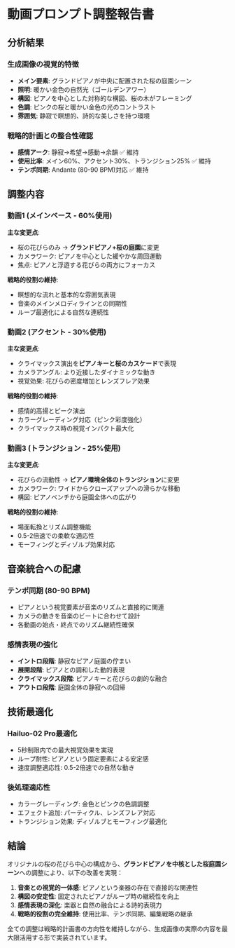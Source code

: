 # 動画プロンプト調整報告書

## 分析結果

### 生成画像の視覚的特徴
- **メイン要素**: グランドピアノが中央に配置された桜の庭園シーン
- **照明**: 暖かい金色の自然光（ゴールデンアワー）
- **構図**: ピアノを中心とした対称的な構図、桜の木がフレーミング
- **色調**: ピンクの桜と暖かい金色の光のコントラスト
- **雰囲気**: 静寂で瞑想的、詩的な美しさを持つ環境

### 戦略的計画との整合性確認
- **感情アーク**: 静寂→希望→感動→余韻 ✅ 維持
- **使用比率**: メイン60%、アクセント30%、トランジション25% ✅ 維持  
- **テンポ同期**: Andante (80-90 BPM)対応 ✅ 維持

## 調整内容

### 動画1 (メインベース - 60%使用)
**主な変更点**:
- 桜の花びらのみ → **グランドピアノ+桜の庭園**に変更
- カメラワーク: ピアノを中心とした緩やかな周回運動
- 焦点: ピアノと浮遊する花びらの両方にフォーカス

**戦略的役割の維持**:
- 瞑想的な流れと基本的な雰囲気表現
- 音楽のメインメロディラインとの同期性
- ループ最適化による自然な連続性

### 動画2 (アクセント - 30%使用)  
**主な変更点**:
- クライマックス演出を**ピアノキーと桜のカスケード**で表現
- カメラアングル: より近接したダイナミックな動き
- 視覚効果: 花びらの密度増加とレンズフレア効果

**戦略的役割の維持**:
- 感情的高揚とピーク演出
- カラーグレーディング対応（ピンク彩度強化）
- クライマックス時の視覚インパクト最大化

### 動画3 (トランジション - 25%使用)
**主な変更点**:
- 花びらの流動性 → **ピアノ環境全体のトランジション**に変更
- カメラワーク: ワイドからクローズアップへの滑らかな移動
- 構図: ピアノベンチから庭園全体への広がり

**戦略的役割の維持**:
- 場面転換とリズム調整機能
- 0.5-2倍速での柔軟な適応性
- モーフィングとディゾルブ効果対応

## 音楽統合への配慮

### テンポ同期 (80-90 BPM)
- ピアノという視覚要素が音楽のリズムと直接的に関連
- カメラの動きを音楽のビートに合わせて設計
- 各動画の始点・終点でのリズム継続性確保

### 感情表現の強化
- **イントロ段階**: 静寂なピアノ庭園の佇まい
- **展開段階**: ピアノとの調和した動的表現  
- **クライマックス段階**: ピアノキーと花びらの劇的な融合
- **アウトロ段階**: 庭園全体の静寂への回帰

## 技術最適化

### Hailuo-02 Pro最適化
- 5秒制限内での最大視覚効果を実現
- ループ耐性: ピアノという固定要素による安定感
- 速度調整適応性: 0.5-2倍速での自然な動き

### 後処理適応性
- カラーグレーディング: 金色とピンクの色調調整
- エフェクト追加: パーティクル、レンズフレア対応
- トランジション効果: ディゾルブとモーフィング最適化

## 結論

オリジナルの桜の花びら中心の構成から、**グランドピアノを中核とした桜庭園シーン**への調整により、以下の改善を実現：

1. **音楽との視覚的一体感**: ピアノという楽器の存在で直接的な関連性
2. **構図の安定性**: 固定されたピアノがループ時の継続性を向上
3. **感情表現の深化**: 楽器と自然の融合による詩的表現力
4. **戦略的役割の完全維持**: 使用比率、テンポ同期、編集戦略の継承

全ての調整は戦略的計画書の方向性を維持しながら、生成画像の実際の内容を最大限活用する形で実装されています。